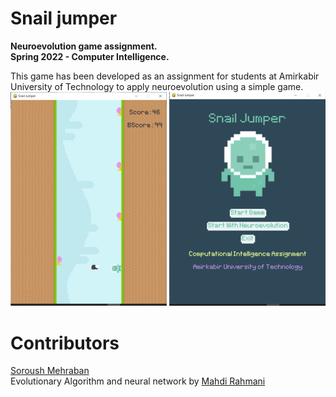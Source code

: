 # Snail jumper
**Neuroevolution game assignment.**  
**Spring 2022 - Computer Intelligence.**  

This game has been developed as an assignment for students at Amirkabir University of Technology to apply neuroevolution using a simple game.  
![Snail Jumber](SnailJumper.png)

# Contributors
[Soroush Mehraban](https://github.com/SoroushMehraban)  
Evolutionary Algorithm and neural network by [Mahdi Rahmani](https://github.com/Mahdi-Rahmani)